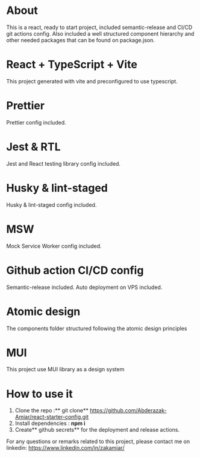 # About

This is a react, ready to start project, included semantic-release and CI/CD git actions config. Also included a well structured component hierarchy and other needed packages that can be found on package.json.

# React + TypeScript + Vite

This project generated with vite and preconfigured to use typescript.

# Prettier

Prettier config included.

# Jest & RTL

Jest and React testing library config included.

# Husky & lint-staged

Husky & lint-staged config included.

# MSW

Mock Service Worker config included.

# Github action CI/CD config

Semantic-release included.
Auto deployment on VPS included.

# Atomic design

The components folder structured following the atomic design principles

# MUI

This project use MUI library as a design system

# How to use it

1. Clone the repo :** git clone** https://github.com/Abderazak-Amiar/react-starter-config.git
2. Install dependencies : **npm i**
3. Create** github secrets** for the deployment and release actions.

For any questions or remarks related to this project, please contact me on linkedin: https://www.linkedin.com/in/zakamiar/
